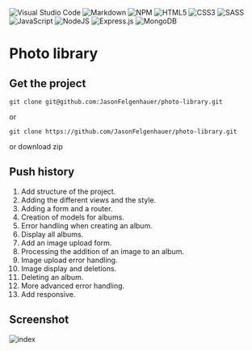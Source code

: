 ![Visual Studio Code](https://img.shields.io/badge/Visual%20Studio%20Code-0078d7.svg?style=for-the-badge&logo=visual-studio-code&logoColor=white) ![Markdown](https://img.shields.io/badge/markdown-%23000000.svg?style=for-the-badge&logo=markdown&logoColor=white) ![NPM](https://img.shields.io/badge/NPM-%23000000.svg?style=for-the-badge&logo=npm&logoColor=white) ![HTML5](https://img.shields.io/badge/html5-%23E34F26.svg?style=for-the-badge&logo=html5&logoColor=white) ![CSS3](https://img.shields.io/badge/css3-%231572B6.svg?style=for-the-badge&logo=css3&logoColor=white) ![SASS](https://img.shields.io/badge/SASS-hotpink.svg?style=for-the-badge&logo=SASS&logoColor=white) ![JavaScript](https://img.shields.io/badge/javascript-%23323330.svg?style=for-the-badge&logo=javascript&logoColor=%23F7DF1E) ![NodeJS](https://img.shields.io/badge/node.js-6DA55F?style=for-the-badge&logo=node.js&logoColor=white) ![Express.js](https://img.shields.io/badge/express.js-%23404d59.svg?style=for-the-badge&logo=express&logoColor=%2361DAFB) ![MongoDB](https://img.shields.io/badge/MongoDB-%234ea94b.svg?style=for-the-badge&logo=mongodb&logoColor=white)

# Photo library

## Get the project

```
git clone git@github.com:JasonFelgenhauer/photo-library.git
```

or

```
git clone https://github.com/JasonFelgenhauer/photo-library.git
```

or download zip

## Push history

1. Add structure of the project.
2. Adding the different views and the style.
3. Adding a form and a router.
4. Creation of models for albums.
5. Error handling when creating an album.
6. Display all albums.
7. Add an image upload form.
8. Processing the addition of an image to an album.
9. Image upload error handling.
10. Image display and deletions.
11. Deleting an album.
12. More advanced error handling.
13. Add responsive.

## Screenshot
![index](http://pics.jason-fel.be/uploads/1657746152Album%20-%20Opera.jpg)
